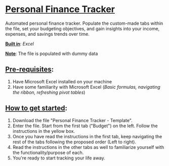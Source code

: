 # <ins>Personal Finance Tracker</ins>
Automated personal finance tracker. Populate the custom-made tabs within the file, set your budgeting objectives, and gain insights into your income, expenses, and savings trends over time.

**<ins>Built in</ins>**: *Excel*

**<ins>Note</ins>**: The file is populated with dummy data

## <ins>Pre-requisites</ins>:

1) Have Microsoft Excel installed on your machine
2) Have some familiarity with Microsoft Excel (*Basic formulas, navigating the ribbon, refreshing pivot tables*)

## <ins>How to get started</ins>:

1) Download the file "Personal Finance Tracker - Template".
2) Enter the file. Start from the first tab ("Budget") on the left. Follow the instructions in the yellow box.
3) Once you have read the instructions in the first tab, keep navigating the rest of the tabs following the proposed order (Left to right).
4) Read the instructions in the other tabs as well to familiarize yourself with the functionality/purpose of each.
5) You're ready to start tracking your life away.
